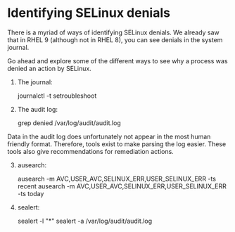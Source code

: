 # Identifying SELinux denials

There is a myriad of ways of identifying SELinux denials. We already saw that in RHEL 9 (although not in RHEL 8),
you can see denials in the system journal.

Go ahead and explore some of the different ways to see why a process was denied an action by SELinux.

1. The journal:

     journalctl -t setroubleshoot

2. The audit log:

     grep denied /var/log/audit/audit.log

Data in the audit log does unfortunately not appear in the most human friendly format. Therefore, tools exist to
make parsing the log easier. These tools also give recommendations for remediation actions.

3. ausearch:

     ausearch -m AVC,USER_AVC,SELINUX_ERR,USER_SELINUX_ERR -ts recent
     ausearch -m AVC,USER_AVC,SELINUX_ERR,USER_SELINUX_ERR -ts today

4. sealert:

     sealert -l "*"
     sealert -a /var/log/audit/audit.log

